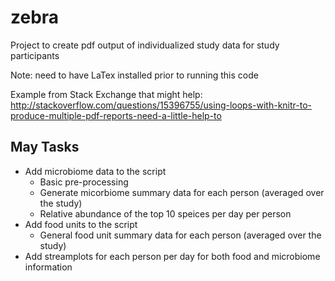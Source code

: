# zebra
Project to create pdf output of individualized study data for study participants

Note: need to have LaTex installed prior to running this code

Example from Stack Exchange that might help: 
http://stackoverflow.com/questions/15396755/using-loops-with-knitr-to-produce-multiple-pdf-reports-need-a-little-help-to

## May Tasks 
* Add microbiome data to the script
  * Basic pre-processing
  * Generate micorbiome summary data for each person (averaged over the study)
  * Relative abundance of the top 10 speices per day per person
* Add food units to the script
  * General food unit summary data for each person (averaged over the study)
* Add streamplots for each person per day for both food and microbiome information
